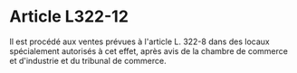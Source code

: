 # Article L322-12

Il est procédé aux ventes prévues à l'article L. 322-8 dans des locaux spécialement autorisés à cet effet, après avis de la chambre de commerce et d'industrie et du tribunal de commerce.
